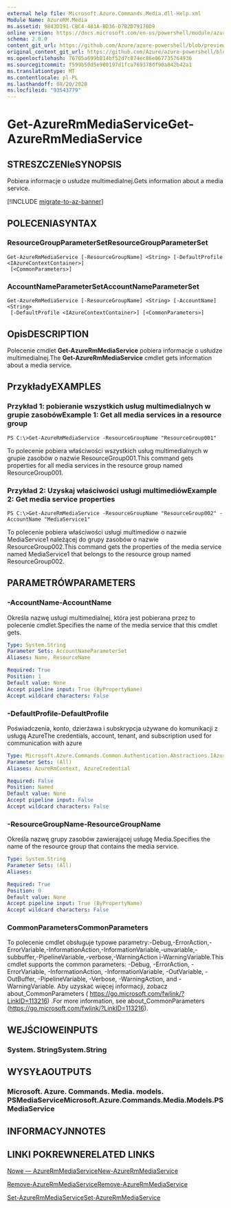 ```yaml
---
external help file: Microsoft.Azure.Commands.Media.dll-Help.xml
Module Name: AzureRM.Media
ms.assetid: 9843D191-CBC4-481A-BD36-D7B2D7917BD9
online version: https://docs.microsoft.com/en-us/powershell/module/azurerm.media/get-azurermmediaservice
schema: 2.0.0
content_git_url: https://github.com/Azure/azure-powershell/blob/preview/src/ResourceManager/Media/Commands.Media/help/Get-AzureRmMediaService.md
original_content_git_url: https://github.com/Azure/azure-powershell/blob/preview/src/ResourceManager/Media/Commands.Media/help/Get-AzureRmMediaService.md
ms.openlocfilehash: 76705a699b814bf52d7c874ec86e067735764936
ms.sourcegitcommit: f599b50d5e980197d1fca769378df90a842b42a1
ms.translationtype: MT
ms.contentlocale: pl-PL
ms.lasthandoff: 08/20/2020
ms.locfileid: "93543779"
---
```

# <span data-ttu-id="b3399-101">Get-AzureRmMediaService</span><span class="sxs-lookup"><span data-stu-id="b3399-101">Get-AzureRmMediaService</span></span>

## <span data-ttu-id="b3399-102">STRESZCZENIe</span><span class="sxs-lookup"><span data-stu-id="b3399-102">SYNOPSIS</span></span>
<span data-ttu-id="b3399-103">Pobiera informacje o usłudze multimedialnej.</span><span class="sxs-lookup"><span data-stu-id="b3399-103">Gets information about a media service.</span></span>

[!INCLUDE [migrate-to-az-banner](../../includes/migrate-to-az-banner.md)]

## <span data-ttu-id="b3399-104">POLECENIA</span><span class="sxs-lookup"><span data-stu-id="b3399-104">SYNTAX</span></span>

### <span data-ttu-id="b3399-105">ResourceGroupParameterSet</span><span class="sxs-lookup"><span data-stu-id="b3399-105">ResourceGroupParameterSet</span></span>
```
Get-AzureRmMediaService [-ResourceGroupName] <String> [-DefaultProfile <IAzureContextContainer>]
 [<CommonParameters>]
```

### <span data-ttu-id="b3399-106">AccountNameParameterSet</span><span class="sxs-lookup"><span data-stu-id="b3399-106">AccountNameParameterSet</span></span>
```
Get-AzureRmMediaService [-ResourceGroupName] <String> [-AccountName] <String>
 [-DefaultProfile <IAzureContextContainer>] [<CommonParameters>]
```

## <span data-ttu-id="b3399-107">Opis</span><span class="sxs-lookup"><span data-stu-id="b3399-107">DESCRIPTION</span></span>
<span data-ttu-id="b3399-108">Polecenie cmdlet **Get-AzureRmMediaService** pobiera informacje o usłudze multimedialnej.</span><span class="sxs-lookup"><span data-stu-id="b3399-108">The **Get-AzureRmMediaService** cmdlet gets information about a media service.</span></span>

## <span data-ttu-id="b3399-109">Przykłady</span><span class="sxs-lookup"><span data-stu-id="b3399-109">EXAMPLES</span></span>

### <span data-ttu-id="b3399-110">Przykład 1: pobieranie wszystkich usług multimedialnych w grupie zasobów</span><span class="sxs-lookup"><span data-stu-id="b3399-110">Example 1: Get all media services in a resource group</span></span>
```
PS C:\>Get-AzureRmMediaService -ResourceGroupName "ResourceGroup001"
```

<span data-ttu-id="b3399-111">To polecenie pobiera właściwości wszystkich usług multimedialnych w grupie zasobów o nazwie ResourceGroup001.</span><span class="sxs-lookup"><span data-stu-id="b3399-111">This command gets properties for all media services in the resource group named ResourceGroup001.</span></span>

### <span data-ttu-id="b3399-112">Przykład 2: Uzyskaj właściwości usługi multimediów</span><span class="sxs-lookup"><span data-stu-id="b3399-112">Example 2: Get media service properties</span></span>
```
PS C:\>Get-AzureRmMediaService -ResourceGroupName "ResourceGroup002" -AccountName "MediaService1"
```

<span data-ttu-id="b3399-113">To polecenie pobiera właściwości usługi multimediów o nazwie MediaService1 należącej do grupy zasobów o nazwie ResourceGroup002.</span><span class="sxs-lookup"><span data-stu-id="b3399-113">This command gets the properties of the media service named MediaService1 that belongs to the resource group named ResourceGroup002.</span></span>

## <span data-ttu-id="b3399-114">PARAMETRÓW</span><span class="sxs-lookup"><span data-stu-id="b3399-114">PARAMETERS</span></span>

### <span data-ttu-id="b3399-115">-AccountName</span><span class="sxs-lookup"><span data-stu-id="b3399-115">-AccountName</span></span>
<span data-ttu-id="b3399-116">Określa nazwę usługi multimedialnej, która jest pobierana przez to polecenie cmdlet.</span><span class="sxs-lookup"><span data-stu-id="b3399-116">Specifies the name of the media service that this cmdlet gets.</span></span>

```yaml
Type: System.String
Parameter Sets: AccountNameParameterSet
Aliases: Name, ResourceName

Required: True
Position: 1
Default value: None
Accept pipeline input: True (ByPropertyName)
Accept wildcard characters: False
```

### <span data-ttu-id="b3399-117">-DefaultProfile</span><span class="sxs-lookup"><span data-stu-id="b3399-117">-DefaultProfile</span></span>
<span data-ttu-id="b3399-118">Poświadczenia, konto, dzierżawa i subskrypcja używane do komunikacji z usługą Azure</span><span class="sxs-lookup"><span data-stu-id="b3399-118">The credentials, account, tenant, and subscription used for communication with azure</span></span>

```yaml
Type: Microsoft.Azure.Commands.Common.Authentication.Abstractions.IAzureContextContainer
Parameter Sets: (All)
Aliases: AzureRmContext, AzureCredential

Required: False
Position: Named
Default value: None
Accept pipeline input: False
Accept wildcard characters: False
```

### <span data-ttu-id="b3399-119">-ResourceGroupName</span><span class="sxs-lookup"><span data-stu-id="b3399-119">-ResourceGroupName</span></span>
<span data-ttu-id="b3399-120">Określa nazwę grupy zasobów zawierającej usługę Media.</span><span class="sxs-lookup"><span data-stu-id="b3399-120">Specifies the name of the resource group that contains the media service.</span></span>

```yaml
Type: System.String
Parameter Sets: (All)
Aliases:

Required: True
Position: 0
Default value: None
Accept pipeline input: True (ByPropertyName)
Accept wildcard characters: False
```

### <span data-ttu-id="b3399-121">CommonParameters</span><span class="sxs-lookup"><span data-stu-id="b3399-121">CommonParameters</span></span>
<span data-ttu-id="b3399-122">To polecenie cmdlet obsługuje typowe parametry:-Debug,-ErrorAction,-ErrorVariable,-InformationAction,-InformationVariable,-unvariable,-subbuffer,-PipelineVariable,-verbose,-WarningAction i-WarningVariable.</span><span class="sxs-lookup"><span data-stu-id="b3399-122">This cmdlet supports the common parameters: -Debug, -ErrorAction, -ErrorVariable, -InformationAction, -InformationVariable, -OutVariable, -OutBuffer, -PipelineVariable, -Verbose, -WarningAction, and -WarningVariable.</span></span> <span data-ttu-id="b3399-123">Aby uzyskać więcej informacji, zobacz about_CommonParameters ( https://go.microsoft.com/fwlink/?LinkID=113216) .</span><span class="sxs-lookup"><span data-stu-id="b3399-123">For more information, see about_CommonParameters (https://go.microsoft.com/fwlink/?LinkID=113216).</span></span>

## <span data-ttu-id="b3399-124">WEJŚCIOWE</span><span class="sxs-lookup"><span data-stu-id="b3399-124">INPUTS</span></span>

### <span data-ttu-id="b3399-125">System. String</span><span class="sxs-lookup"><span data-stu-id="b3399-125">System.String</span></span>

## <span data-ttu-id="b3399-126">WYSYŁA</span><span class="sxs-lookup"><span data-stu-id="b3399-126">OUTPUTS</span></span>

### <span data-ttu-id="b3399-127">Microsoft. Azure. Commands. Media. models. PSMediaService</span><span class="sxs-lookup"><span data-stu-id="b3399-127">Microsoft.Azure.Commands.Media.Models.PSMediaService</span></span>

## <span data-ttu-id="b3399-128">INFORMACYJN</span><span class="sxs-lookup"><span data-stu-id="b3399-128">NOTES</span></span>

## <span data-ttu-id="b3399-129">LINKI POKREWNE</span><span class="sxs-lookup"><span data-stu-id="b3399-129">RELATED LINKS</span></span>

[<span data-ttu-id="b3399-130">Nowe — AzureRmMediaService</span><span class="sxs-lookup"><span data-stu-id="b3399-130">New-AzureRmMediaService</span></span>](./New-AzureRmMediaService.md)

[<span data-ttu-id="b3399-131">Remove-AzureRmMediaService</span><span class="sxs-lookup"><span data-stu-id="b3399-131">Remove-AzureRmMediaService</span></span>](./Remove-AzureRmMediaService.md)

[<span data-ttu-id="b3399-132">Set-AzureRmMediaService</span><span class="sxs-lookup"><span data-stu-id="b3399-132">Set-AzureRmMediaService</span></span>](./Set-AzureRmMediaService.md)


